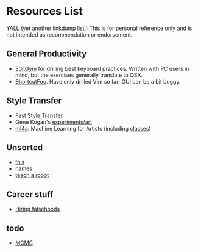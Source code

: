 # Resources List

YALL (yet another linkdump list.) This is for personal reference only and is not intended as recommendation or endorsement.

## General Productivity
* [EditGym](http://www.editgym.com/text-editing-training/?page=exercises) for drilling best keyboard practices. Written with PC users in mind, but the exercises generally translate to OSX.
* [ShortcutFoo](https://www.shortcutfoo.com/). Have only drilled Vim so far; GUI can be a bit buggy.

## Style Transfer
* [Fast Style Transfer](https://github.com/lengstrom/fast-style-transfer)
* Gene Kogan's [experiments/art](http://genekogan.com/works/style-transfer/)
* [ml4a](https://github.com/ml4a/): Machine Learning for Artists (including [classes](http://ml4a.github.io/classes/))

## Unsorted
* [this](https://www.thecodingdelight.com/learn-new-programming-language/)
* [names](https://www.kalzumeus.com/2010/06/17/falsehoods-programmers-believe-about-names/)
* [teach a robot](https://blog.floydhub.com/teaching-my-robot-with-tensorflow/)

## Career stuff
* [Hiring falsehoods](https://shubhamjain.co/2018/06/07/falsehoods-programmers-believe-about-hiring/)

## todo
* [MCMC](https://news.ycombinator.com/item?id=17239599)
